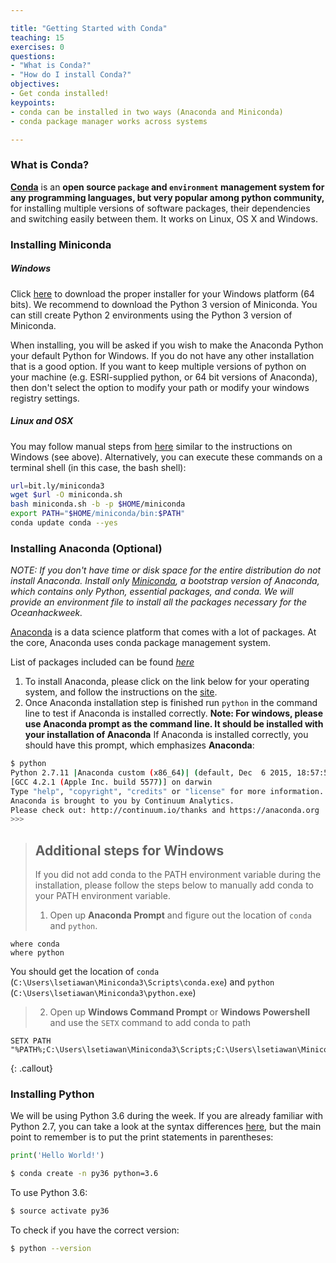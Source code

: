 ```yaml
---

title: "Getting Started with Conda"
teaching: 15
exercises: 0
questions:
- "What is Conda?"
- "How do I install Conda?" 
objectives:
- Get conda installed!
keypoints:
- conda can be installed in two ways (Anaconda and Miniconda)
- conda package manager works across systems

---
```


### What is Conda?
[**Conda**](http://conda.pydata.org/docs/) is an **open source `package` and `environment` management system for any programming languages, but very popular among python community,** for installing multiple versions of software packages, their dependencies and switching easily between them. It works on Linux, OS X and Windows.

### Installing Miniconda

##### Windows
Click [here](http://conda.pydata.org/miniconda.html) to download the proper installer for your Windows platform (64 bits).
We recommend to download the Python 3 version of Miniconda. You can still create Python 2 environments using the Python 3 version of Miniconda.

When installing, you will be asked if you wish to make the Anaconda Python your default Python for Windows.
If you do not have any other installation that is a good option. If you want to keep multiple versions of python on your machine (e.g. ESRI-supplied python, or 64 bit versions of Anaconda), then don't select the option to modify your path or modify your windows registry settings.

##### Linux and OSX
You may follow manual steps from [here](http://conda.pydata.org/miniconda.html) similar to the instructions on Windows (see above). Alternatively, you can execute these commands on a terminal shell (in this case, the bash shell):

```bash
url=bit.ly/miniconda3
wget $url -O miniconda.sh
bash miniconda.sh -b -p $HOME/miniconda
export PATH="$HOME/miniconda/bin:$PATH"
conda update conda --yes
```

### Installing Anaconda (Optional)

*NOTE: If you don't have time or disk space for the entire distribution do not install Anaconda. Install only [Miniconda](http://conda.pydata.org/miniconda.html), a bootstrap version of Anaconda, which contains only Python, essential packages, and conda. We will provide an environment file to install all the packages necessary for the Oceanhackweek.*

[Anaconda](https://www.anaconda.com/distribution/) is a data science platform that comes with a lot of packages. At the core, Anaconda uses conda package management system.

List of packages included can be found [*here*](https://docs.anaconda.com/anaconda/packages/pkg-docs)

1. To install Anaconda, please click on the link below for your operating system, and follow the instructions on the [site](https://www.anaconda.com/download/).
2. Once Anaconda installation step is finished run `python` in the command line to test if Anaconda is installed correctly. **Note: For windows, please use Anaconda prompt as the command line. It should be installed with your installation of Anaconda**
If Anaconda is installed correctly, you should have this prompt, which emphasizes **Anaconda**:

```bash
$ python
Python 2.7.11 |Anaconda custom (x86_64)| (default, Dec  6 2015, 18:57:58)
[GCC 4.2.1 (Apple Inc. build 5577)] on darwin
Type "help", "copyright", "credits" or "license" for more information.
Anaconda is brought to you by Continuum Analytics.
Please check out: http://continuum.io/thanks and https://anaconda.org
>>>
```

> ## Additional steps for Windows
> If you did not add conda to the PATH environment variable during the installation, please follow the steps below to manually add conda to your PATH environment variable.
> 1. Open up **Anaconda Prompt** and figure out the location of `conda` and `python`.
```
where conda
where python
```
You should get the location of `conda` (`C:\Users\lsetiawan\Miniconda3\Scripts\conda.exe`) and `python` (`C:\Users\lsetiawan\Miniconda3\python.exe`)
> 2. Open up **Windows Command Prompt** or **Windows Powershell** and use the `SETX` command to add conda to path
```
SETX PATH "%PATH%;C:\Users\lsetiawan\Miniconda3\Scripts;C:\Users\lsetiawan\Miniconda3"
```
{: .callout}

### Installing Python
We will be using Python 3.6 during the week. 
If you are already familiar with Python 2.7, you can take a look at the syntax differences [here](http://sebastianraschka.com/Articles/2014_python_2_3_key_diff.html), but the main point to remember is to put the print statements in parentheses:
```python
print('Hello World!')
```


``` bash
$ conda create -n py36 python=3.6
```

To use Python 3.6: 

``` bash
$ source activate py36
```

To check if you have the correct version: 

``` bash
$ python --version
```
